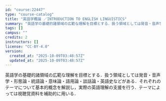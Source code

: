 ```yaml
---
id: "course:22447"
type: "course-catalog"
title: "英語学概論 ／INTRODUCTION TO ENGLISH LINGUISTICS"
summary: "英語学の基礎的諸領域の広範な理解を目標とする．扱う領域としては発音・音声学・形態論・統語論・意味論・語用論・談話論・英語史などがある．それぞれのテーマについて基本的概念を解説し，実際の英語理解の支援を行う．テーマによっては視聴覚資料を補助的…"
tags: []
campus: ""
credits: 2
instructors: []
license: "CC-BY-4.0"
version:
  created_at: "2025-10-09T03:48:57Z"
  updated_at: "2025-10-09T03:48:57Z"
---
```

英語学の基礎的諸領域の広範な理解を目標とする．扱う領域としては発音・音声学・形態論・統語論・意味論・語用論・談話論・英語史などがある．それぞれのテーマについて基本的概念を解説し，実際の英語理解の支援を行う．テーマによっては視聴覚資料を補助的に用いる．
